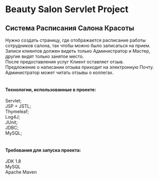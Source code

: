 # Beauty Salon Servlet Project
<h2>Система Расписания Салона Красоты</h2>
Нужно создать страницу, где отображается расписание работы сотрудников салона, так чтобы можно было записаться на прием. <br>
Записи клиентов должен видеть только Администратор и Мастер, другие видят только занятое место. <br>
После предоставления услуг Клиент оставляет отзыв. <br>
Предложение о написании отзыва приходит на электронную Почту. <br>
Администратор может читать отзывы о коллегах.<br>
<br>
<h4>Технологии, использованные в проекте:</h4>
Servlet;<br>
JSP + JSTL;<br>
Thymeleaf;<br>
Log4J;<br>
JUnit;<br>
JDBC;<br>
MySQL;<br>
<br>
<h4>Требования для запуска проекта:</h4>
JDK 1.8<br>
MySQL<br>
Apache Maven<br>

